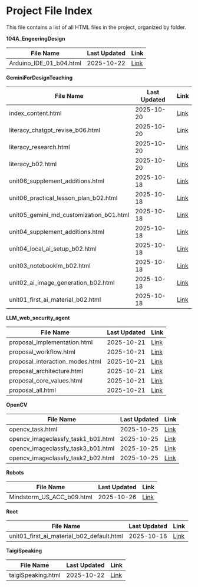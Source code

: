 # Project File Index

This file contains a list of all HTML files in the project, organized by folder.

**104A_EngeeringDesign**

| File Name | Last Updated | Link |
| --- | --- | --- |
| Arduino_IDE_01_b04.html | 2025-10-22 | [Link](https://joelhoty.github.io/ocgit/104A_EngeeringDesign/Arduino_IDE_01_b04.html) |

**GeminiForDesignTeaching**

| File Name | Last Updated | Link |
| --- | --- | --- |
| index_content.html | 2025-10-20 | [Link](https://joelhoty.github.io/ocgit/GeminiForDesignTeaching/index_content.html) |
| literacy_chatgpt_revise_b06.html | 2025-10-20 | [Link](https://joelhoty.github.io/ocgit/GeminiForDesignTeaching/literacy_chatgpt_revise_b06.html) |
| literacy_research.html | 2025-10-20 | [Link](https://joelhoty.github.io/ocgit/GeminiForDesignTeaching/literacy_research.html) |
| literacy_b02.html | 2025-10-20 | [Link](https://joelhoty.github.io/ocgit/GeminiForDesignTeaching/literacy_b02.html) |
| unit06_supplement_additions.html | 2025-10-18 | [Link](https://joelhoty.github.io/ocgit/GeminiForDesignTeaching/unit06_supplement_additions.html) |
| unit06_practical_lesson_plan_b02.html | 2025-10-18 | [Link](https://joelhoty.github.io/ocgit/GeminiForDesignTeaching/unit06_practical_lesson_plan_b02.html) |
| unit05_gemini_md_customization_b01.html | 2025-10-18 | [Link](https://joelhoty.github.io/ocgit/GeminiForDesignTeaching/unit05_gemini_md_customization_b01.html) |
| unit04_supplement_additions.html | 2025-10-18 | [Link](https://joelhoty.github.io/ocgit/GeminiForDesignTeaching/unit04_supplement_additions.html) |
| unit04_local_ai_setup_b02.html | 2025-10-18 | [Link](https://joelhoty.github.io/ocgit/GeminiForDesignTeaching/unit04_local_ai_setup_b02.html) |
| unit03_notebooklm_b02.html | 2025-10-18 | [Link](https://joelhoty.github.io/ocgit/GeminiForDesignTeaching/unit03_notebooklm_b02.html) |
| unit02_ai_image_generation_b02.html | 2025-10-18 | [Link](https://joelhoty.github.io/ocgit/GeminiForDesignTeaching/unit02_ai_image_generation_b02.html) |
| unit01_first_ai_material_b02.html | 2025-10-18 | [Link](https://joelhoty.github.io/ocgit/GeminiForDesignTeaching/unit01_first_ai_material_b02.html) |

**LLM_web_security_agent**

| File Name | Last Updated | Link |
| --- | --- | --- |
| proposal_implementation.html | 2025-10-21 | [Link](https://joelhoty.github.io/ocgit/LLM_web_security_agent/proposal_implementation.html) |
| proposal_workflow.html | 2025-10-21 | [Link](https://joelhoty.github.io/ocgit/LLM_web_security_agent/proposal_workflow.html) |
| proposal_interaction_modes.html | 2025-10-21 | [Link](https://joelhoty.github.io/ocgit/LLM_web_security_agent/proposal_interaction_modes.html) |
| proposal_architecture.html | 2025-10-21 | [Link](https://joelhoty.github.io/ocgit/LLM_web_security_agent/proposal_architecture.html) |
| proposal_core_values.html | 2025-10-21 | [Link](https://joelhoty.github.io/ocgit/LLM_web_security_agent/proposal_core_values.html) |
| proposal_all.html | 2025-10-21 | [Link](https://joelhoty.github.io/ocgit/LLM_web_security_agent/proposal_all.html) |

**OpenCV**

| File Name | Last Updated | Link |
| --- | --- | --- |
| opencv_task.html | 2025-10-25 | [Link](https://joelhoty.github.io/ocgit/OpenCV/opencv_task.html) |
| opencv_imageclassfy_task1_b01.html | 2025-10-25 | [Link](https://joelhoty.github.io/ocgit/OpenCV/opencv_imageclassfy_task1_b01.html) |
| opencv_imageclassfy_task3_b01.html | 2025-10-25 | [Link](https://joelhoty.github.io/ocgit/OpenCV/opencv_imageclassfy_task3_b01.html) |
| opencv_imageclassfy_task2_b02.html | 2025-10-25 | [Link](https://joelhoty.github.io/ocgit/OpenCV/opencv_imageclassfy_task2_b02.html) |

**Robots**

| File Name | Last Updated | Link |
| --- | --- | --- |
| Mindstorm_US_ACC_b09.html | 2025-10-26 | [Link](https://joelhoty.github.io/ocgit/Robots/Mindstorm_US_ACC_b09.html) |

**Root**

| File Name | Last Updated | Link |
| --- | --- | --- |
| unit01_first_ai_material_b02_default.html | 2025-10-18 | [Link](https://joelhoty.github.io/ocgit/unit01_first_ai_material_b02_default.html) |

**TaigiSpeaking**

| File Name | Last Updated | Link |
| --- | --- | --- |
| taigiSpeaking.html | 2025-10-22 | [Link](https://joelhoty.github.io/ocgit/TaigiSpeaking/taigiSpeaking.html) |